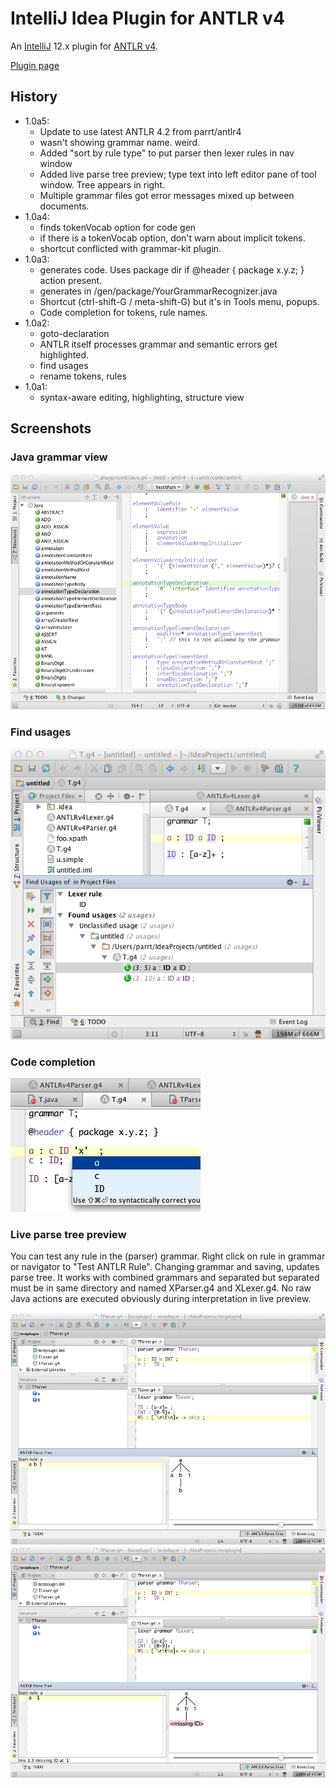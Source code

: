 # IntelliJ Idea Plugin for ANTLR v4

An [IntelliJ](https://www.jetbrains.com/idea/) 12.x plugin for [ANTLR v4](https://github.com/antlr/antlr4).

[Plugin page](http://plugins.jetbrains.com/plugin/7358?pr=idea)

## History
* 1.0a5:
	* Update to use latest ANTLR 4.2 from parrt/antlr4
	* wasn't showing grammar name. weird.
	* Added "sort by rule type" to put parser then lexer rules in nav window
	* Added live parse tree preview; type text into left editor pane of
	  tool window. Tree appears in right.
	* Multiple grammar files got error messages mixed up between documents.
* 1.0a4:
	* finds tokenVocab option for code gen
	* if there is a tokenVocab option, don't warn about implicit tokens.
	* shortcut conflicted with grammar-kit plugin.
* 1.0a3:
	* generates code. Uses package dir if @header { package x.y.z; } action present.
	* generates in <root>/gen/package/YourGrammarRecognizer.java
	* Shortcut (ctrl-shift-G / meta-shift-G) but it's in Tools menu, popups.
	* Code completion for tokens, rule names.
* 1.0a2:
	* goto-declaration
	* ANTLR itself processes grammar and semantic errors get highlighted.
	* find usages
	* rename tokens, rules
* 1.0a1:
 	* syntax-aware editing, highlighting, structure view

## Screenshots

### Java grammar view
![Java grammar view](images/java-grammar.png)

### Find usages
![Find usages](images/findusages.png)

### Code completion
![Code completion](images/completion.png)

### Live parse tree preview

You can test any rule in the (parser) grammar.  Right click on rule in grammar
or navigator to "Test ANTLR Rule".  Changing grammar and saving, updates
parse tree. It works with combined grammars and separated but separated
must be in same directory and named XParser.g4 and XLexer.g4.
No raw Java actions are executed obviously during interpretation in
live preview.

![Live preview](images/live-preview.png)
![Live preview](images/live-preview-error.png)


